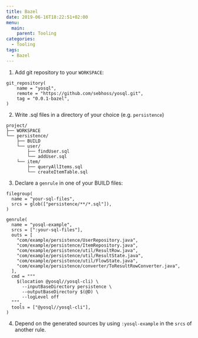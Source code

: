 ```yaml
---
title: Bazel
date: 2019-06-16T18:22:51+02:00
menu:
  main:
    parent: Tooling
categories:
  - Tooling
tags:
  - Bazel
---
```


1) Add git repository to your `WORKSPACE`:

```
git_repository(
    name = "yosql",
    remote = "https://github.com/sebhoss/yosql.git",
    tag = "0.0.1-bazel",
)
```

2) Write .sql files in a directory of your choice (e.g. `persistence`)

```
project/
├── WORKSPACE
└── persistence/
    ├── BUILD
    └── user/
        ├── findUser.sql
        └── addUser.sql
    └── item/
        ├── queryAllItems.sql
        └── createItemTable.sql
```

3) Declare a `genrule` in one of your BUILD files:

```
filegroup(
  name = "your-sql-files",
  srcs = glob(["persistence/**/*.sql"]),
)

genrule(
  name = "yosql-example",
  srcs = [":your-sql-files"],
  outs = [
    "com/example/persistence/UserRepository.java",
    "com/example/persistence/ItemRepository.java",
    "com/example/persistence/util/ResultRow.java",
    "com/example/persistence/util/ResultState.java",
    "com/example/persistence/util/FlowState.java",
    "com/example/persistence/converter/ToResultRowConverter.java",
  ],
  cmd = """
    $(location @yosql//yosql-cli) \
      --inputBaseDirectory persistence \
      --outputBaseDirectory $(@D) \
      --logLevel off
  """,
  tools = ["@yosql//yosql-cli"],
)
```

4) Depend on the generated sources by using `:yosql-example` in the `srcs` of another rule.
